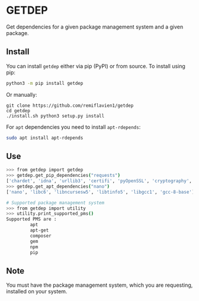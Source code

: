 # GETDEP

Get dependencies for a given package management system and a given package. 

## Install

You can install ```getdep``` either via pip (PyPI) or from source.
To install using pip:
```bash
python3 -m pip install getdep
```
Or manually:
```
git clone https://github.com/remiflavien1/getdep 
cd getdep
./install.sh python3 setup.py install
```

For ```apt``` dependencies you need to install ```apt-rdepends```:
```bash
sudo apt install apt-rdepends
```

## Use

```bash 
>>> from getdep import getdep
>>> getdep.get_pip_dependencies("requests")
['chardet', 'idna', 'urllib3', 'certifi', 'pyOpenSSL', 'cryptography', 'PySocks', 'win-inet-pton']
>>> getdep.get_apt_dependencies("nano")
['nano', 'libc6', 'libncursesw5', 'libtinfo5', 'libgcc1', 'gcc-8-base']

# Supported package management system
>>> from getdep import utility
>>> utility.print_supported_pms()
Supported PMS are : 
         apt        
         apt-get    
         composer   
         gem        
         npm        
         pip    
```

## Note 
You must have the package management system, which you are requesting, installed on your system.
